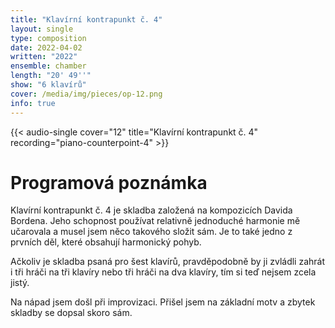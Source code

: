 ```yaml
---
title: "Klavírní kontrapunkt č. 4"
layout: single
type: composition
date: 2022-04-02
written: "2022"
ensemble: chamber
length: "20' 49''"
show: "6 klavírů"
cover: /media/img/pieces/op-12.png
info: true
---
```


{{< audio-single cover="12" title="Klavírní kontrapunkt č. 4" recording="piano-counterpoint-4" >}}

# Programová poznámka

Klavírní kontrapunkt č. 4 je skladba založená na kompozicích Davida Bordena. Jeho schopnost používat relativně jednoduché harmonie mě učarovala a musel jsem něco takového složit sám. Je to také jedno z prvních děl, které obsahují harmonický pohyb.

Ačkoliv je skladba psaná pro šest klavírů, pravděpodobně by ji zvládli zahrát i tři hráči na tři klavíry nebo tři hráči na dva klavíry, tím si teď nejsem zcela jistý.

Na nápad jsem došl při improvizaci. Přišel jsem na základní motv a zbytek skladby se dopsal skoro sám.